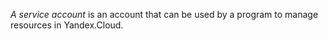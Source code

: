 _A service account_ is an account that can be used by a program to manage resources in Yandex.Cloud.

